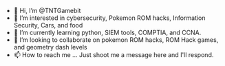 - 👋 Hi, I’m @TNTGamebit
- 👀 I’m interested in cybersecurity, Pokemon ROM hacks, Information Security, Cars, and food
- 🌱 I’m currently learning python, SIEM tools, COMPTIA, and CCNA. 
- 💞️ I’m looking to collaborate on pokemon ROM hacks, ROM Hack games, and geometry dash levels
- 📫 How to reach me ...   Just shoot me a message here and I'll respond.

<!---
TNTGamebit/TNTGamebit is a ✨ special ✨ repository because its `README.md` (this file) appears on your GitHub profile.
You can click the Preview link to take a look at your changes.
--->
